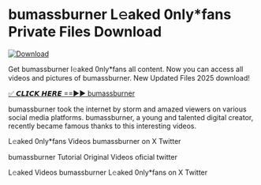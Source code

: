 # bumassburner L𝚎aked 0nly*fans Private Files Download

[![Download](https://i.imgur.com/PoXn3jX.png)](https://mediafirer.com/bumassburner)

Get bumassburner l𝚎aked 0nly*fans all content. Now you can access all videos and pictures of bumassburner. New Updated Files 2025 download!

[✅ 𝘾𝙇𝙄𝘾𝙆 𝙃𝙀𝙍𝙀 ==►► bumassburner](https://mediafirer.com/bumassburner)

bumassburner took the internet by storm and amazed viewers on various social media platforms. bumassburner, a young and talented digital creator, recently became famous thanks to this interesting videos.

L𝚎aked 0nly*fans Videos bumassburner on X Twitter

bumassburner Tutorial Original Videos oficial twitter

L𝚎aked Videos bumassburner L𝚎aked 0nly*fans on X Twitter